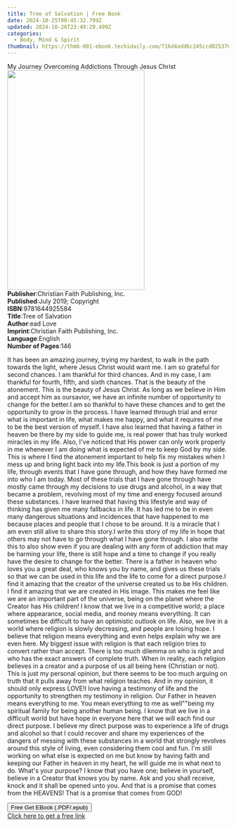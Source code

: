 ```yaml
---
title: Tree of Salvation | Free Book
date: 2024-10-25T00:45:32.799Z
updated: 2024-10-26T23:49:29.499Z
categories:
  - Body, Mind & Spirit
thumbnail: https://thmb-001-ebook.techidaily.com/716d4add6c245ccd025370ab156ccabf8b90a3a815cf153005c1132d1f1a3588.jpg
---
```

<main id="book-container">
  <div class="flex flex-col">
    <div class="book-brief flex-1 py-6 px-4 sm:p-6 md:py-10 md:px-8">
      <!-- brief-->
      <div class="book-brief-main">
        My Journey Overcoming Addictions Through Jesus Christ
      </div>
    </div>
    <div
      class="book-meta-info flex-1 grid gap-4 col-start-1 col-end-3 row-start-1 sm:mb-6 sm:grid-cols-4 lg:gap-6 lg:col-start-2 lg:row-end-6 lg:row-span-6 lg:mb-0"
    >
      <div
        class="book-meta-info-left place-content-center mt-4 p-4 text-sm leading-6 col-start-2 col-span-2 dark:text-slate-400"
      >
        <img
          class="w-full h-500 object-cover rounded-lg sm:h-255 sm:col-span-2 lg:col-span-full"
          src="https://img-001-ebook.techidaily.com/3497002de9230f36500e7dcab43bc589162a3ef2fdf41c2006a8a3cbfde625b1.jpg"
          alt=""
          width="312"
          height="500"
        />
      </div>
      <div
        class="book-meta-info-right mt-2 col-start-1 row-start-2 col-span-3 self-center"
      >
        <!-- meta data  -->
        <div class="flex flex-col px-4 md:px-8">
          <div class="flex-1">
            <strong>Publisher</strong>:<span class="px-2"
              >Christian Faith Publishing, Inc.</span
            >
          </div>
          <div class="flex-1">
            <strong>Published</strong>:<span class="px-2"
              >July 2019; Copyright</span
            >
          </div>
          <div class="flex-1">
            <strong>ISBN</strong>:<span class="px-2">9781644925584</span>
          </div>
          <div class="flex-1">
            <strong>Title</strong>:<span class="px-2">Tree of Salvation</span>
          </div>
          <div class="flex-1">
            <strong>Author</strong>:<span class="px-2">ead Love</span>
          </div>
          <div class="flex-1">
            <strong>Imprint</strong>:<span class="px-2"
              >Christian Faith Publishing, Inc.</span
            >
          </div>
          <div class="flex-1">
            <strong>Language</strong>:<span class="px-2">English</span>
          </div>
          <div class="flex-1">
            <strong>Number of Pages</strong>:<span class="px-2">146</span>
          </div>
        </div>
      </div>
    </div>
    <div class="book-description flex-1 py-6 px-4 sm:p-6 md:py-10 md:px-8">
      <div class="book-description-main">
        <div accordion-content="" id="description">
          <p>
            It has been an amazing journey, trying my hardest, to walk in the
            path towards the light, where Jesus Christ would want me. I am so
            grateful for second chances. I am thankful for third chances. And in
            my case, I am thankful for fourth, fifth, and sixth chances. That is
            the beauty of the atonement. This is the beauty of Jesus Christ. As
            long as we believe in Him and accept him as oursavior, we have an
            infinite number of opportunity to change for the better.I am so
            thankful to have these chances and to get the opportunity to grow in
            the process. I have learned through trial and error what is
            important in life, what makes me happy, and what it requires of me
            to be the best version of myself. I have also learned that having a
            father in heaven be there by my side to guide me, is real power that
            has truly worked miracles in my life. Also, I've noticed that His
            power can only work properly in me whenever I am doing what is
            expected of me to keep God by my side. This is where I find the
            atonement important to help fix my mistakes when I mess up and bring
            light back into my life.This book is just a portion of my life,
            through events that I have gone through, and how they have formed me
            into who I am today. Most of these trials that I have gone through
            have mostly came through my decisions to use drugs and alcohol, in a
            way that became a problem, revolving most of my time and energy
            focused around these substances. I have learned that having this
            lifestyle and way of thinking has given me many fallbacks in life.
            It has led me to be in even many dangerous situations and incidences
            that have happened to me because places and people that I chose to
            be around. It is a miracle that I am even still alive to share this
            story.I write this story of my life in hope that others may not have
            to go through what I have gone through. I also write this to also
            show even if you are dealing with any form of addiction that may be
            harming your life, there is still hope and a time to change if you
            really have the desire to change for the better. There is a father
            in heaven who loves you a great deal, who knows you by name, and
            gives us these trials so that we can be used in this life and the
            life to come for a direct purpose.I find it amazing that the creator
            of the universe created us to be His children. I find it amazing
            that we are created in His image. This makes me feel like we are an
            important part of the universe, being on the planet where the
            Creator has His children! I know that we live in a competitive
            world; a place where appearance, social media, and money means
            everything. It can sometimes be difficult to have an optimistic
            outlook on life. Also, we live in a world where religion is slowly
            decreasing, and people are losing hope. I believe that religion
            means everything and even helps explain why we are even here. My
            biggest issue with religion is that each religion tries to convert
            rather than accept. There is too much dilemma on who is right and
            who has the exact answers of complete truth. When in reality, each
            religion believes in a creator and a purpose of us all being here
            (Christian or not). This is just my personal opinion, but there
            seems to be too much arguing on truth that it pulls away from what
            religion teaches. And in my opinion, it should only express LOVE!I
            love having a testimony of life and the opportunity to strengthen my
            testimony in religion. Our Father in heaven means everything to me.
            You mean everything to me as well""being my spiritual family for
            being another human being. I know that we live in a difficult world
            but have hope in everyone here that we will each find our direct
            purpose. I believe my direct purpose was to experience a life of
            drugs and alcohol so that I could recover and share my experiences
            of the dangers of messing with these substances in a world that
            strongly revolves around this style of living, even considering them
            cool and fun. I'm still working on what else is expected on me but
            know by having faith and keeping our Father in heaven in my heart,
            he will guide me in what next to do. What's your purpose? I know
            that you have one; believe in yourself, believe in a Creator that
            knows you by name. Ask and you shall receive, knock and it shall be
            opened unto you. And that is a promise that comes from the HEAVENS!
            That is a promise that comes from GOD!
          </p>
        </div>
        <div class="accordion-fader"></div>
      </div>
    </div>
    <div class="book-excerpts flex-1 py-6 px-4 sm:p-6 md:py-10 md:px-8"></div>
    <div
      class="book-about-author flex-1 py-6 px-4 sm:p-6 md:py-10 md:px-8"
    ></div>
    <div class="book-free-get flex-1 py-6 px-4 sm:p-6 md:py-10 md:px-8">
      <button
        id="btn-free-get"
        class="bg-blue-500 hover:bg-blue-700 text-white font-bold py-2 px-4 rounded"
      >
        Free Get EBook (.PDF/.epub)
      </button>
      <div id="countdown-display" class="px-2 text-lg mt-2"></div>
      <a
        id="free-link"
        class="hidden bg-blue-500 hover:bg-blue-700 text-white font-bold py-2 px-4 rounded"
        href="https://www.ebooks.com/en-us/book/210294318/tree-of-salvation/ead-love/"
        target="_blank"
        >Click here to get a free link</a
      >
    </div>
    <script>
      let countdownTime = 0;
      let countdownInterval = null;
      document
        .getElementById('btn-free-get')
        .addEventListener('click', startCountdown);
      function startCountdown() {
        countdownTime = new Date().getTime() + 60000 * 3;
        countdownInterval = setInterval(updateCountdown, 1000);
        document.getElementById('btn-free-get').disabled = true;
        document
          .getElementById('btn-free-get')
          .classList.add('bg-gray-500', 'cursor-not-allowed');
      }
      function updateCountdown() {
        let currentTime = new Date().getTime();
        let timeLeft = countdownTime - currentTime;
        let secondsLeft = Math.floor(timeLeft / 1000);
        document.getElementById('countdown-display').innerHTML =
          `Remaining time: ${secondsLeft} seconds.`;
        if (secondsLeft <= 0) {
          clearInterval(countdownInterval);
          document.getElementById('btn-free-get').classList.add('hidden');
          document.getElementById('free-link').classList.remove('hidden');
          document.getElementById('countdown-display').innerHTML = '';
        }
      }
    </script>
  </div>
</main>

<ins class="adsbygoogle"
      style="display:block"
      data-ad-client="ca-pub-7571918770474297"
      data-ad-slot="8358498916"
      data-ad-format="auto"
      data-full-width-responsive="true"></ins>
    